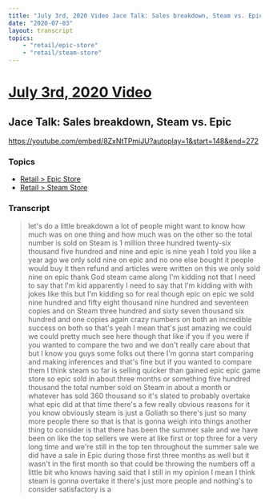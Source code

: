 ```yaml
---
title: "July 3rd, 2020 Video Jace Talk: Sales breakdown, Steam vs. Epic"
date: "2020-07-03"
layout: transcript
topics:
    - "retail/epic-store"
    - "retail/steam-store"
---
```

# [July 3rd, 2020 Video](../2020-07-03.md)
## Jace Talk: Sales breakdown, Steam vs. Epic
https://youtube.com/embed/8ZxNtTPmiJU?autoplay=1&start=148&end=272

### Topics
* [Retail > Epic Store](../topics/retail/epic-store.md)
* [Retail > Steam Store](../topics/retail/steam-store.md)

### Transcript

> let's do a little breakdown a lot of people might want to know how much was on one thing and how much was on the other so the total number is sold on Steam is 1 million three hundred twenty-six thousand five hundred and nine and epic is nine yeah I told you like a year ago we only sold nine on epic and no one else bought it people would buy it then refund and articles were written on this we only sold nine on epic thank God steam came along I'm kidding not that I need to say that I'm kid apparently I need to say that I'm kidding with with jokes like this but I'm kidding so for real though epic on epic we sold nine hundred and fifty eight thousand nine hundred and seventeen copies and on Steam three hundred and sixty seven thousand six hundred and one copies again crazy numbers on both an incredible success on both so that's yeah I mean that's just amazing we could we could pretty much see here though that like if you if you were if you wanted to compare the two and we don't really care about that but I know you guys some folks out there I'm gonna start comparing and making inferences and that's fine but if you wanted to compare them I think steam so far is selling quicker than gained epic epic game store so epic sold in about three months or something five hundred thousand the total number sold on Steam in about a month or whatever has sold 360 thousand so it's slated to probably overtake what epic did at that time there's a few really obvious reasons for it you know obviously steam is just a Goliath so there's just so many more people there so that is that is gonna weigh into things another thing to consider is that there has been the summer sale and we have been on like the top sellers we were at like first or top three for a very long time and we're still in the top ten throughout the summer sale we did have a sale in Epic during those first three months as well but it wasn't in the first month so that could be throwing the numbers off a little bit who knows having said that I still in my opinion I mean I think steam is gonna overtake it there's just more people and nothing's to consider satisfactory is a
